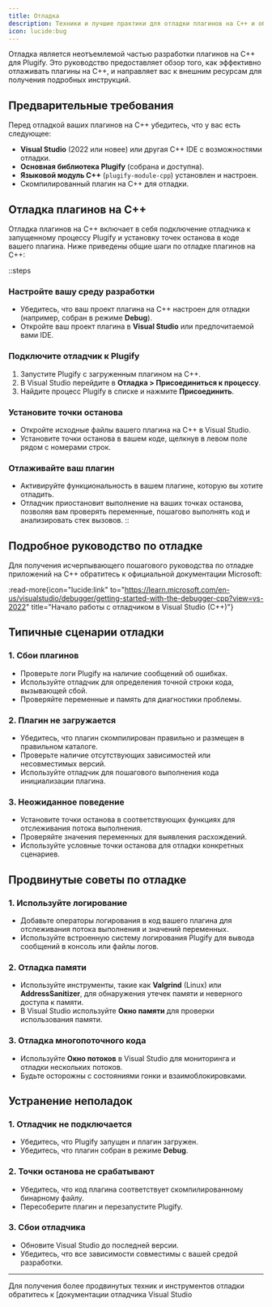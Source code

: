 ```yaml
---
title: Отладка
description: Техники и лучшие практики для отладки плагинов на C++ и обработки ошибок.
icon: lucide:bug
---
```


Отладка является неотъемлемой частью разработки плагинов на C++ для Plugify. Это руководство предоставляет обзор того, как эффективно отлаживать плагины на C++, и направляет вас к внешним ресурсам для получения подробных инструкций.

## **Предварительные требования**

Перед отладкой ваших плагинов на C++ убедитесь, что у вас есть следующее:

- **Visual Studio** (2022 или новее) или другая C++ IDE с возможностями отладки.
- **Основная библиотека Plugify** (собрана и доступна).
- **Языковой модуль C++** (`plugify-module-cpp`) установлен и настроен.
- Скомпилированный плагин на C++ для отладки.

## **Отладка плагинов на C++**

Отладка плагинов на C++ включает в себя подключение отладчика к запущенному процессу Plugify и установку точек останова в коде вашего плагина. Ниже приведены общие шаги по отладке плагинов на C++:

::steps
### **Настройте вашу среду разработки**
- Убедитесь, что ваш проект плагина на C++ настроен для отладки (например, собран в режиме **Debug**).
- Откройте ваш проект плагина в **Visual Studio** или предпочитаемой вами IDE.

### **Подключите отладчик к Plugify**
1. Запустите Plugify с загруженным плагином на C++.
2. В Visual Studio перейдите в **Отладка > Присоединиться к процессу**.
3. Найдите процесс Plugify в списке и нажмите **Присоединить**.

### **Установите точки останова**
- Откройте исходные файлы вашего плагина на C++ в Visual Studio.
- Установите точки останова в вашем коде, щелкнув в левом поле рядом с номерами строк.

### **Отлаживайте ваш плагин**
- Активируйте функциональность в вашем плагине, которую вы хотите отладить.
- Отладчик приостановит выполнение на ваших точках останова, позволяя вам проверять переменные, пошагово выполнять код и анализировать стек вызовов.
::

## **Подробное руководство по отладке**

Для получения исчерпывающего пошагового руководства по отладке приложений на C++ обратитесь к официальной документации Microsoft:

:read-more{icon="lucide:link" to="https://learn.microsoft.com/en-us/visualstudio/debugger/getting-started-with-the-debugger-cpp?view=vs-2022" title="Начало работы с отладчиком в Visual Studio (C++)"}

## **Типичные сценарии отладки**

### **1. Сбои плагинов**
- Проверьте логи Plugify на наличие сообщений об ошибках.
- Используйте отладчик для определения точной строки кода, вызывающей сбой.
- Проверяйте переменные и память для диагностики проблемы.

### **2. Плагин не загружается**
- Убедитесь, что плагин скомпилирован правильно и размещен в правильном каталоге.
- Проверьте наличие отсутствующих зависимостей или несовместимых версий.
- Используйте отладчик для пошагового выполнения кода инициализации плагина.

### **3. Неожиданное поведение**
- Установите точки останова в соответствующих функциях для отслеживания потока выполнения.
- Проверяйте значения переменных для выявления расхождений.
- Используйте условные точки останова для отладки конкретных сценариев.

## **Продвинутые советы по отладке**

### **1. Используйте логирование**
- Добавьте операторы логирования в код вашего плагина для отслеживания потока выполнения и значений переменных.
- Используйте встроенную систему логирования Plugify для вывода сообщений в консоль или файлы логов.

### **2. Отладка памяти**
- Используйте инструменты, такие как **Valgrind** (Linux) или **AddressSanitizer**, для обнаружения утечек памяти и неверного доступа к памяти.
- В Visual Studio используйте **Окно памяти** для проверки использования памяти.

### **3. Отладка многопоточного кода**
- Используйте **Окно потоков** в Visual Studio для мониторинга и отладки нескольких потоков.
- Будьте осторожны с состояниями гонки и взаимоблокировками.

## **Устранение неполадок**

### **1. Отладчик не подключается**
- Убедитесь, что Plugify запущен и плагин загружен.
- Убедитесь, что плагин собран в режиме **Debug**.

### **2. Точки останова не срабатывают**
- Убедитесь, что код плагина соответствует скомпилированному бинарному файлу.
- Пересоберите плагин и перезапустите Plugify.

### **3. Сбои отладчика**
- Обновите Visual Studio до последней версии.
- Убедитесь, что все зависимости совместимы с вашей средой разработки.

---

Для получения более продвинутых техник и инструментов отладки обратитесь к [документации отладчика Visual Studio